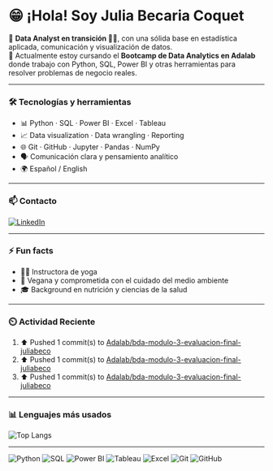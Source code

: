 
# 😁 ¡Hola! Soy Julia Becaria Coquet

🎯 **Data Analyst en transición 🤸‍♀️**, con una sólida base en estadística aplicada, comunicación y visualización de datos.  
🚀 Actualmente estoy cursando el **Bootcamp de Data Analytics en Adalab** donde trabajo con Python, SQL, Power BI y otras herramientas para resolver problemas de negocio reales.

---

### 🛠️ Tecnologías y herramientas

- 📊 Python · SQL · Power BI · Excel · Tableau  
- 📈 Data visualization · Data wrangling · Reporting  
- 🌐 Git · GitHub · Jupyter · Pandas · NumPy  
- 🗣️ Comunicación clara y pensamiento analítico  
- 🌍 Español / English

---

### 📫 Contacto

[![LinkedIn](https://img.shields.io/badge/LinkedIn-Julia%20Becaria%20Coquet-0077B5?style=for-the-badge&logo=linkedin&logoColor=white)](https://www.linkedin.com/in/julia-becaria-coquet/)

---

### ⚡ Fun facts

- 🧘‍♀️ Instructora de yoga
- 🥑 Vegana y comprometida con el cuidado del medio ambiente
- 🎓 Background en nutrición y ciencias de la salud

---
### ⏲️ Actividad Reciente
<!--RECENT_ACTIVITY:start-->
1. ⬆️ Pushed 1 commit(s) to [Adalab/bda-modulo-3-evaluacion-final-juliabeco](https://github.com/Adalab/bda-modulo-3-evaluacion-final-juliabeco)<br>
2. ⬆️ Pushed 1 commit(s) to [Adalab/bda-modulo-3-evaluacion-final-juliabeco](https://github.com/Adalab/bda-modulo-3-evaluacion-final-juliabeco)<br>
3. ⬆️ Pushed 1 commit(s) to [Adalab/bda-modulo-3-evaluacion-final-juliabeco](https://github.com/Adalab/bda-modulo-3-evaluacion-final-juliabeco)<br>
<!--RECENT_ACTIVITY:end-->
---
### 📊 Lenguajes más usados

![Top Langs](https://github-readme-stats.vercel.app/api/top-langs/?username=juliabeco&layout=compact&theme=default)

<!--
### 📊 GitHub Stats (oculto por ahora)

![Julia's GitHub Stats](https://github-readme-stats.vercel.app/api?username=juliabeco&show_icons=true&theme=default&hide_title=true)
-->
---
<p>
  <img src="https://img.shields.io/badge/Python-3776AB?style=for-the-badge&logo=python&logoColor=white" alt="Python"/>
  <img src="https://img.shields.io/badge/SQL-4479A1?style=for-the-badge&logo=mysql&logoColor=white" alt="SQL"/>
  <img src="https://img.shields.io/badge/Power%20BI-F2C811?style=for-the-badge&logo=powerbi&logoColor=black" alt="Power BI"/>
  <img src="https://img.shields.io/badge/Tableau-E97627?style=for-the-badge&logo=tableau&logoColor=white" alt="Tableau"/>
  <img src="https://img.shields.io/badge/Excel-217346?style=for-the-badge&logo=microsoft-excel&logoColor=white" alt="Excel"/>
  <img src="https://img.shields.io/badge/Git-F05032?style=for-the-badge&logo=git&logoColor=white" alt="Git"/>
  <img src="https://img.shields.io/badge/GitHub-181717?style=for-the-badge&logo=github&logoColor=white" alt="GitHub"/>
</p>
